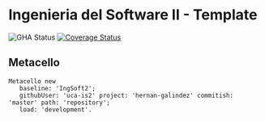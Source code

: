 # Ingenieria del Software II - Template

![GHA Status](https://github.com/uca-is2/hernan-galindez/actions/workflows/GHA.yml/badge.svg)
[![Coverage Status](https://coveralls.io/repos/github/uca-is2/hernan-galindez/badge.svg?branch=master)](https://coveralls.io/github/uca-is2/hernan-galindez?branch=master)

## Metacello

```smalltalk
Metacello new
   baseline: 'IngSoft2';
   githubUser: 'uca-is2' project: 'hernan-galindez' commitish: 'master' path: 'repository';
   load: 'development'.
```
